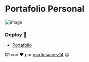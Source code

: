 # Portafolio Personal

![image](https://user-images.githubusercontent.com/110341896/230273860-2e529e81-bfbe-4f31-b4df-7cc73412a040.png)


### Deploy 🚀

* [Portafolio](https://martinsuarez14.github.io/mi-portfolio/)

⌨️ con ❤️ por [martinsuarez14](https://github.com/martinsuarez14) 😊
